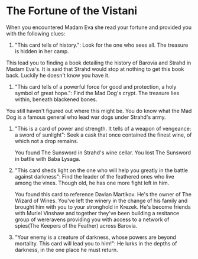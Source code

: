 # The Fortune of the Vistani

When you encountered Madam Eva she read your fortune and provided you with the following clues:

1. "This card tells of history.": Look for the one who sees all. The treasure is hidden in her camp.

  This lead you to finding a book detailing the history of Barovia and Strahd in Madam Eva's. It is said that Strahd
  would stop at nothing to get this book back. Luckily he doesn't know you have it.

1. "This card tells of a powerful force for good and protection, a holy symbol of great hope.": Find the Mad Dog's
   crypt. The treasure lies within, beneath blackened bones.
    
  You still haven't figured out where this might be. You do know what the Mad Dog is a famous general who lead war
  dogs under Strahd's army.

1. "This is a card of power and strength. It tells of a weapon of vengeance: a sword of sunlight": Seek a cask that
   once contained the finest wine, of which not a drop remains.

   You found The Sunsword in Strahd's wine cellar. You lost The Sunsword in battle with Baba Lysaga.

1. "This card sheds light on the one who will help you greatly in the battle against darkness": Find the leader of the
   feathered ones who live among the vines. Though old, he has one more fight left in him.

   You found this card to reference Davian Martikov. He's the owner of The Wizard of Wines. You've left the winery in
   the change of his family and brought him with you to your stronghold in Krezek. He's become friends with Muriel
   Vinshaw and together they've been building a resitance group of wereravens providing you with access
   to a network of spies(The Keepers of the Feather) across Barovia.

1. "Your enemy is a creature of darkness, whose powers are beyond mortality. This card will lead you to him!": He
   lurks in the depths of darkness, in the one place he must return.
